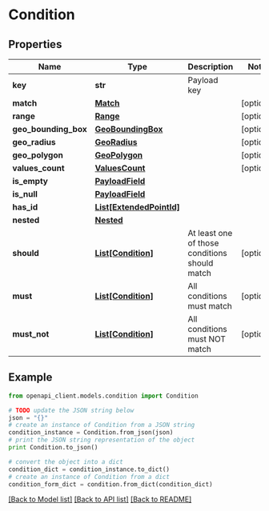 # Condition


## Properties
Name | Type | Description | Notes
------------ | ------------- | ------------- | -------------
**key** | **str** | Payload key | 
**match** | [**Match**](Match.md) |  | [optional] 
**range** | [**Range**](Range.md) |  | [optional] 
**geo_bounding_box** | [**GeoBoundingBox**](GeoBoundingBox.md) |  | [optional] 
**geo_radius** | [**GeoRadius**](GeoRadius.md) |  | [optional] 
**geo_polygon** | [**GeoPolygon**](GeoPolygon.md) |  | [optional] 
**values_count** | [**ValuesCount**](ValuesCount.md) |  | [optional] 
**is_empty** | [**PayloadField**](PayloadField.md) |  | 
**is_null** | [**PayloadField**](PayloadField.md) |  | 
**has_id** | [**List[ExtendedPointId]**](ExtendedPointId.md) |  | 
**nested** | [**Nested**](Nested.md) |  | 
**should** | [**List[Condition]**](Condition.md) | At least one of those conditions should match | [optional] 
**must** | [**List[Condition]**](Condition.md) | All conditions must match | [optional] 
**must_not** | [**List[Condition]**](Condition.md) | All conditions must NOT match | [optional] 

## Example

```python
from openapi_client.models.condition import Condition

# TODO update the JSON string below
json = "{}"
# create an instance of Condition from a JSON string
condition_instance = Condition.from_json(json)
# print the JSON string representation of the object
print Condition.to_json()

# convert the object into a dict
condition_dict = condition_instance.to_dict()
# create an instance of Condition from a dict
condition_form_dict = condition.from_dict(condition_dict)
```
[[Back to Model list]](../README.md#documentation-for-models) [[Back to API list]](../README.md#documentation-for-api-endpoints) [[Back to README]](../README.md)


